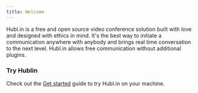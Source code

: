 ```yaml
---
title: Welcome
---
```


Hubl.in is a free and open source video conference solution built with love and designed with ethics in mind. It's the best way to initiate a communication anywhere with anybody and brings real time conversation to the next level. Hubl.in allows free communication without additional plugins.

### Try Hublin

Check out the [Get started](/getting-started/docker/) guide to try Hubl.in on your machine.

